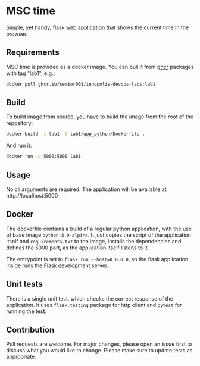 # MSC time
Simple, yet handy, flask web application that shows the current time in the
browser.

## Requirements
MSC time is provided as a docker image. You can pull it from [ghcr](https://github.com/Semior001/innopolis-devops-labs/pkgs/container/innopolis-devops-labs) packages with tag "lab1", e.g.:
```bash
docker pull ghcr.io/semior001/innopolis-devops-labs:lab1
```

## Build
To build image from source, you have to build the image from the root of the repository:
```bash
docker build -t lab1 -f lab1/app_python/Dockerfile .
```

And run it:
```bash
docker run -p 5000:5000 lab1
```

## Usage
No cli arguments are required. The application will be available at http://localhost:5000

## Docker

The dockerfile contains a build of a regular python application, with the use of base image `python:3.9-alpine`.
It just copies the script of the application itself and `requirements.txt` to the image, installs the dependencies and 
defines the 5000 port, as the application itself listens to it.

The entrypoint is set to `flask run --host=0.0.0.0`, so the flask application inside runs the Flask development server.

## Unit tests
There is a single unit test, which checks the correct response of the application. It uses `flask.testing` package for 
http client and `pytest` for running the test.

## Contribution
Pull requests are welcome. For major changes, please open an issue first to discuss what you would like to change.
Please make sure to update tests as appropriate.
